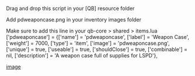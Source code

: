 Drag and drop this script in your [QB] resource folder

Add pdweaponcase.png in your inventory images folder

Make sure to add this line in your qb-core > shared > items.lua
['pdweaponcase'] 			 	 = {['name'] = 'pdweaponcase', 					['label'] = 'Weapon Case', 				['weight'] = 7000, 		['type'] = 'item', 		['image'] = 'pdweaponcase.png', 		['unique'] = true, 		['useable'] = true, 	['shouldClose'] = true,	   ['combinable'] = nil,   ['description'] = 'A weapon case full of supplies for LSPD'},

[image](https://i.imgur.com/cuGOIVI.png)
